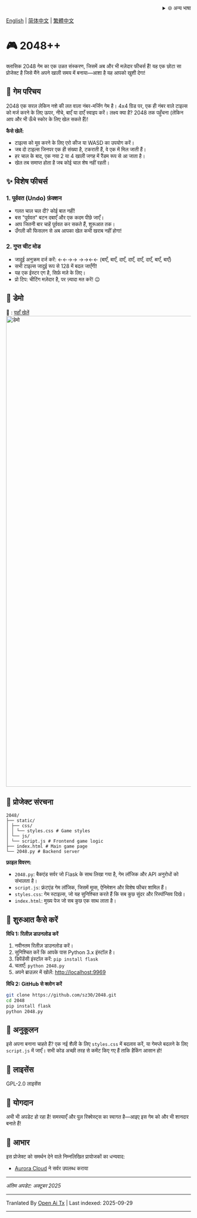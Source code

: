 <div align="right">
  <details>
    <summary >🌐 अन्य भाषा</summary>
    <div>
      <div align="center">
        <a href="https://openaitx.github.io/view.html?user=sz30&project=2048-magic&lang=ja">日本語</a>
        | <a href="https://openaitx.github.io/view.html?user=sz30&project=2048-magic&lang=ko">한국어</a>
        | <a href="https://openaitx.github.io/view.html?user=sz30&project=2048-magic&lang=hi">हिन्दी</a>
        | <a href="https://openaitx.github.io/view.html?user=sz30&project=2048-magic&lang=th">ไทย</a>
        | <a href="https://openaitx.github.io/view.html?user=sz30&project=2048-magic&lang=fr">Français</a>
        | <a href="https://openaitx.github.io/view.html?user=sz30&project=2048-magic&lang=de">Deutsch</a>
        | <a href="https://openaitx.github.io/view.html?user=sz30&project=2048-magic&lang=es">Español</a>
        | <a href="https://openaitx.github.io/view.html?user=sz30&project=2048-magic&lang=it">Itapano</a>
        | <a href="https://openaitx.github.io/view.html?user=sz30&project=2048-magic&lang=ru">Русский</a>
        | <a href="https://openaitx.github.io/view.html?user=sz30&project=2048-magic&lang=pt">Português</a>
        | <a href="https://openaitx.github.io/view.html?user=sz30&project=2048-magic&lang=nl">Nederlands</a>
        | <a href="https://openaitx.github.io/view.html?user=sz30&project=2048-magic&lang=pl">Polski</a>
        | <a href="https://openaitx.github.io/view.html?user=sz30&project=2048-magic&lang=ar">العربية</a>
        | <a href="https://openaitx.github.io/view.html?user=sz30&project=2048-magic&lang=fa">فارسی</a>
        | <a href="https://openaitx.github.io/view.html?user=sz30&project=2048-magic&lang=tr">Türkçe</a>
        | <a href="https://openaitx.github.io/view.html?user=sz30&project=2048-magic&lang=vi">Tiếng Việt</a>
        | <a href="https://openaitx.github.io/view.html?user=sz30&project=2048-magic&lang=id">Bahasa Indonesia</a>
      </div>
    </div>
  </details>
</div>


[English](https://raw.githubusercontent.com/sz30/2048--/main/README.md) | [简体中文](https://raw.githubusercontent.com/sz30/2048--/main/README.zh-CN.md) | [繁體中文](https://raw.githubusercontent.com/sz30/2048--/main/README.zh-TW.md)

# 🎮 2048++

क्लासिक 2048 गेम का एक उन्नत संस्करण, जिसमें अब और भी मज़ेदार फीचर्स हैं! यह एक छोटा सा प्रोजेक्ट है जिसे मैंने अपने खाली समय में बनाया—आशा है यह आपको खुशी देगा!

## 🎯 गेम परिचय

2048 एक सरल लेकिन नशे की लत वाला नंबर-मर्जिंग गेम है। 4x4 ग्रिड पर, एक ही नंबर वाले टाइल्स को मर्ज करने के लिए ऊपर, नीचे, बाएँ या दाएँ स्वाइप करें। लक्ष्य क्या है? 2048 तक पहुँचना (लेकिन आप और भी ऊँचे स्कोर के लिए खेल सकते हैं)!

**कैसे खेलें:**
- टाइल्स को मूव करने के लिए एरो कीज या WASD का उपयोग करें।
- जब दो टाइल्स जिनपर एक ही संख्या है, टकराती हैं, वे एक में मिल जाती हैं।
- हर चाल के बाद, एक नया 2 या 4 खाली जगह में रैंडम रूप से आ जाता है।
- खेल तब समाप्त होता है जब कोई चाल शेष नहीं रहती।

## ✨ विशेष फीचर्स

### 1. पूर्ववत (Undo) फ़ंक्शन
- गलत चाल चल दी? कोई बात नहीं!
- बस "पूर्ववत" बटन दबाएँ और एक कदम पीछे जाएँ।
- आप जितनी बार चाहें पूर्ववत कर सकते हैं, शुरूआत तक।
- उँगली की फिसलन से अब आपका खेल कभी खराब नहीं होगा!

### 2. गुप्त चीट मोड
- जादुई अनुक्रम दर्ज करें: ←←→→ →→←← (बाएँ, बाएँ, दाएँ, दाएँ, दाएँ, दाएँ, बाएँ, बाएँ)
- सभी टाइल्स जादुई रूप से 128 में बदल जाएँगी!
- यह एक ईस्टर एग है, सिर्फ़ मज़े के लिए।
- प्रो टिप: चीटिंग मज़ेदार है, पर ज़्यादा मत करें! 😉

## 🎯 डेमो

🎯 : [यहाँ खेलें](http://2048.765431.xyz/)
<img width="1279" alt="डेमो" src="https://github.com/user-attachments/assets/0df2c956-b6d9-4371-a916-f6ac3ae642be" />



## 📁 प्रोजेक्ट संरचना
```
2048/
├── static/
│ ├── css/
│ │ └── styles.css # Game styles
│ └── js/
│ └── script.js # Frontend game logic
├── index.html # Main game page
└── 2048.py # Backend server
```
**फ़ाइल विवरण:**
- `2048.py`: बैकएंड सर्वर जो Flask के साथ लिखा गया है, गेम लॉजिक और API अनुरोधों को संभालता है।
- `script.js`: फ्रंटएंड गेम लॉजिक, जिसमें मूव्स, ऐनिमेशन और विशेष फीचर शामिल हैं।
- `styles.css`: गेम स्टाइल्स, जो यह सुनिश्चित करते हैं कि सब कुछ सुंदर और रिस्पॉन्सिव दिखे।
- `index.html`: मुख्य पेज जो सब कुछ एक साथ लाता है।

## 🚀 शुरुआत कैसे करें

**विधि 1: रिलीज़ डाउनलोड करें**
1. नवीनतम रिलीज़ डाउनलोड करें।
2. सुनिश्चित करें कि आपके पास Python 3.x इंस्टॉल है।
3. डिपेंडेंसी इंस्टॉल करें: `pip install flask`
4. चलाएँ: `python 2048.py`
5. अपने ब्राउज़र में खोलें: [http://localhost:9969](http://localhost:9969)

**विधि 2: GitHub से क्लोन करें**
```bash
git clone https://github.com/sz30/2048.git
cd 2048
pip install flask
python 2048.py
```
## 🎨 अनुकूलन

इसे अपना बनाना चाहते हैं? एक नई शैली के लिए `styles.css` में बदलाव करें, या गेमप्ले बदलने के लिए `script.js` में जाएँ। सभी कोड अच्छी तरह से कमेंट किए गए हैं ताकि हैकिंग आसान हो!

## 📝 लाइसेंस

GPL-2.0 लाइसेंस

## 🤝 योगदान

अभी भी अपडेट हो रहा है! समस्याएँ और पुल रिक्वेस्ट्स का स्वागत है—आइए इस गेम को और भी शानदार बनाते हैं!

## 🙏 आभार

इस प्रोजेक्ट को समर्थन देने वाले निम्नलिखित प्रायोजकों का धन्यवाद:
- [Aurora Cloud](https://www.free-vps.net/) ने सर्वर उपलब्ध कराया

---
_अंतिम अपडेट: अक्टूबर 2025_




---

Tranlated By [Open Ai Tx](https://github.com/OpenAiTx/OpenAiTx) | Last indexed: 2025-09-29

---